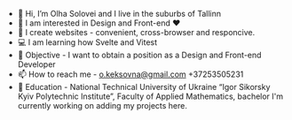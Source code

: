 - 👋 Hi, I’m Olha Solovei and I live in the suburbs of Tallinn
- 👀 I am interested in Design and Front-end ❤️
- 🌱 I create websites - convenient, cross-browser and responcive. 
- 💻 I am learning how Svelte and Vitest
- 💞️ Objective - I want to obtain a position as a Design and Front-end Developer
- 📫 How to reach me - o.keksovna@gmail.com +37253505231
- 🎒 Education - National Technical University of Ukraine “Igor Sikorsky Kyiv Polytechnic Institute”, Faculty of Applied Mathematics, bachelor
I'm currently working on adding my projects here.

<!---
ololo-s/ololo-s is a ✨ special ✨ repository because its `README.md` (this file) appears on your GitHub profile.
You can click the Preview link to take a look at your changes.
--->
